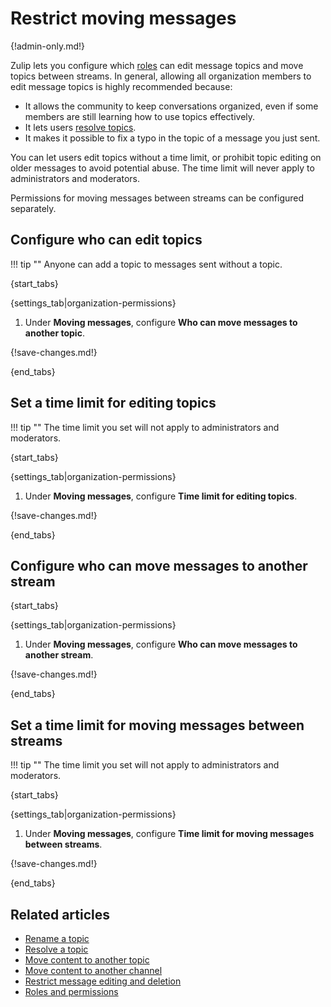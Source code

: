 # Restrict moving messages

{!admin-only.md!}

Zulip lets you configure which [roles](/help/roles-and-permissions) can edit
message topics and move topics between streams. In general, allowing all
organization members to edit message topics is highly recommended because:

- It allows the community to keep conversations organized, even if some members
  are still learning how to use topics effectively.
- It lets users [resolve topics](/help/resolve-a-topic).
- It makes it possible to fix a typo in the topic of a message you just sent.

You can let users edit topics without a time limit, or prohibit topic editing on
older messages to avoid potential abuse. The time limit will never apply to
administrators and moderators.

Permissions for moving messages between streams can be configured separately.

## Configure who can edit topics

!!! tip ""
    Anyone can add a topic to messages sent without a topic.

{start_tabs}

{settings_tab|organization-permissions}

1. Under **Moving messages**, configure **Who can move messages to another
   topic**.

{!save-changes.md!}

{end_tabs}

## Set a time limit for editing topics

!!! tip ""
    The time limit you set will not apply to administrators and moderators.

{start_tabs}

{settings_tab|organization-permissions}

1. Under **Moving messages**, configure **Time limit for editing topics**.

{!save-changes.md!}

{end_tabs}

## Configure who can move messages to another stream

{start_tabs}

{settings_tab|organization-permissions}

1. Under **Moving messages**, configure **Who can move messages to another
   stream**.

{!save-changes.md!}

{end_tabs}

## Set a time limit for moving messages between streams

!!! tip ""
    The time limit you set will not apply to administrators and moderators.

{start_tabs}

{settings_tab|organization-permissions}

1. Under **Moving messages**, configure **Time limit for  moving messages
   between streams**.

{!save-changes.md!}

{end_tabs}

## Related articles

* [Rename a topic](/help/rename-a-topic)
* [Resolve a topic](/help/resolve-a-topic)
* [Move content to another topic](/help/move-content-to-another-topic)
* [Move content to another channel](/help/move-content-to-another-channel)
* [Restrict message editing and
  deletion](/help/restrict-message-editing-and-deletion)
* [Roles and permissions](/help/roles-and-permissions)
